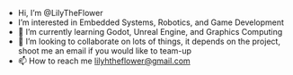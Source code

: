 - Hi, I’m @LilyTheFlower
- I’m interested in Embedded Systems, Robotics, and Game Development
- 🌱 I’m currently learning Godot, Unreal Engine, and Graphics Computing
- 💞️ I’m looking to collaborate on lots of things, it depends on the project, shoot me an email if you would like to team-up
- 📫 How to reach me lilyhtheflower@gmail.com

<!---
LilyTheFlower/LilyTheFlower is a ✨ special ✨ repository because its `README.md` (this file) appears on your GitHub profile.
You can click the Preview link to take a look at your changes.
--->
